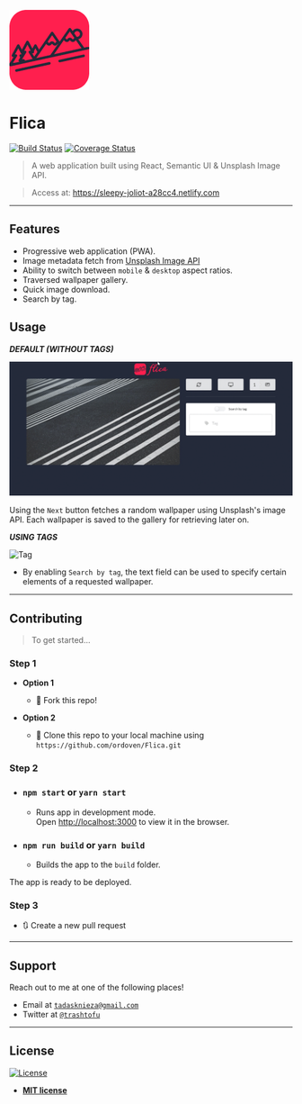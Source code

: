 <a href="#"><img src="./public/logo2.png" title="Flica" alt="Flica"></a>

# Flica

[![Build Status](http://img.shields.io/travis/badges/badgerbadgerbadger.svg?style=flat-square)](https://travis-ci.org/badges/badgerbadgerbadger) [![Coverage Status](http://img.shields.io/coveralls/badges/badgerbadgerbadger.svg?style=flat-square)](https://coveralls.io/r/badges/badgerbadgerbadger)


> A web application built using React, Semantic UI & Unsplash Image API.

> Access at: https://sleepy-joliot-a28cc4.netlify.com
---

## Features

- Progressive web application (PWA).
- Image metadata fetch from [Unsplash Image API](https://unsplash.com/developers)
- Ability to switch between `mobile` & `desktop` aspect ratios.
- Traversed wallpaper gallery.
- Quick image download.
- Search by tag.

## Usage 

***DEFAULT (WITHOUT TAGS)***

![Next](usage1.gif)

Using the `Next` button fetches a random wallpaper using Unsplash's image API. Each wallpaper is saved to the gallery for retrieving later on.

***USING TAGS***

![Tag](usage2.gif)

- By enabling `Search by tag`, the text field can be used to specify certain elements of a requested wallpaper.
---

## Contributing

> To get started...

### Step 1

- **Option 1**
    - 🍴 Fork this repo!

- **Option 2**
    - 👯 Clone this repo to your local machine using `https://github.com/ordoven/Flica.git`

### Step 2

- ### `npm start` or `yarn start`

  - Runs app in development mode.<br>
Open [http://localhost:3000](http://localhost:3000) to view it in the browser.

- ### `npm run build` or `yarn build`

  - Builds the app to the `build` folder.<br>

The app is ready to be deployed.

### Step 3

- 🔃 Create a new pull request

---

## Support

Reach out to me at one of the following places!

- Email at <a href="mailto:tadasknieza@gmail.com" target="_top">`tadasknieza@gmail.com`</a>
- Twitter at <a href="http://twitter.com/trashtofu" target="_blank">`@trashtofu`</a>

---

## License

[![License](http://img.shields.io/:license-mit-blue.svg?style=flat-square)](http://badges.mit-license.org)

- **[MIT license](http://opensource.org/licenses/mit-license.php)**
